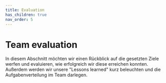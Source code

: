 ```yaml
---
title: Evaluation
has_children: true
nav_order: 5
---
```


# Team evaluation
In diesem Abschnitt möchten wir einen Rückblick auf die gesetzten Ziele werfen und evaluieren, wie erfolgreich wir diese erreichen konnten. Außerdem werden wir unsere "Lessons learned" kurz beleuchten und die Aufgabenverteilung im Team darlegen.